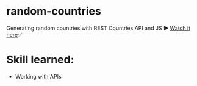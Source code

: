 # random-countries
 Generating random countries with REST Countries API and JS ▶️
 <a href="https://itsozod.github.io/random-countries/">Watch it here</a>✅
 <h1>Skill learned:</h1>
 <ul>
 <li>Working with APIs</li>
 </ul>
